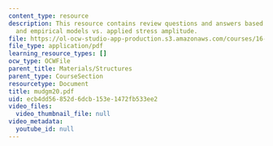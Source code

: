 ```yaml
---
content_type: resource
description: This resource contains review questions and answers based on cyclic loading,
  and empirical models vs. applied stress amplitude.
file: https://ol-ocw-studio-app-production.s3.amazonaws.com/courses/16-01-unified-engineering-i-ii-iii-iv-fall-2005-spring-2006/ecb4dd56852d6dcb153e1472fb533ee2_mudgm20.pdf
file_type: application/pdf
learning_resource_types: []
ocw_type: OCWFile
parent_title: Materials/Structures
parent_type: CourseSection
resourcetype: Document
title: mudgm20.pdf
uid: ecb4dd56-852d-6dcb-153e-1472fb533ee2
video_files:
  video_thumbnail_file: null
video_metadata:
  youtube_id: null
---
```

